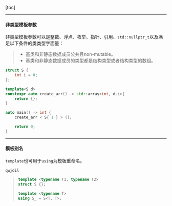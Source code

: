 [toc]

---

#### 非类型模板参数

非类型模板参数可以是整数、浮点、枚举、指针、引用、`std::nullptr_t`以及满足以下条件的类类型字面量：

>   * 基类和非静态数据成员公共且non-mutable。
>   * 基类和非静态数据成员的类型都是结构类型或者结构类型的数组。

```cpp
struct S {
	int i = 0;
};

template<S d>
constexpr auto create_arr() -> std::array<int, d.i>{
	return {};
}

auto main() -> int {
	create_arr < S{ 1 } > ();

	return 0;
}
```

---

#### 模板别名

`template`也可用于`using`为模板重命名。

`qwjdil`

>   ```cpp
>   template <typename T1, typename T2>
>   struct S {};
>   
>   template <typename T>
>   using S_ = S<T, T>;
>   ```
